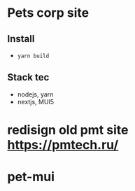 # Pets corp site

## Install

- `yarn build`

## Stack tec

- nodejs, yarn
- nextjs, MUI5

# redisign old pmt site https://pmtech.ru/

# pet-mui
